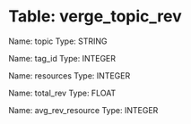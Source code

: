 Table: verge_topic_rev
======================

Name: topic
Type: STRING

Name: tag_id
Type: INTEGER

Name: resources
Type: INTEGER

Name: total_rev
Type: FLOAT

Name: avg_rev_resource
Type: INTEGER

